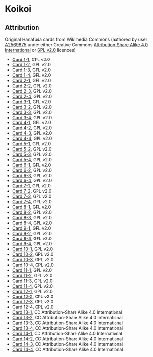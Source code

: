 # Koikoi

## Attribution

Original Hanafuda cards from Wikimedia Commons (authored by user [A2569875](https://commons.wikimedia.org/wiki/User:A2569875) under either Creative Commons [Attribution-Share Alike 4.0 International](https://creativecommons.org/licenses/by-sa/4.0/deed.en) or [GPL v2.0](https://www.gnu.org/licenses/old-licenses/gpl-2.0.html) licences).

- [Card 1-1](https://commons.wikimedia.org/wiki/File:Hanafuda_1-1.svg"), GPL v2.0
- [Card 1-2](https://commons.wikimedia.org/wiki/File:Hanafuda_1-2.svg"), GPL v2.0
- [Card 1-3](https://commons.wikimedia.org/wiki/File:Hanafuda_1-3.svg"), GPL v2.0
- [Card 1-4](https://commons.wikimedia.org/wiki/File:Hanafuda_1-4.svg"), GPL v2.0
- [Card 2-1](https://commons.wikimedia.org/wiki/File:Hanafuda_2-1.svg"), GPL v2.0
- [Card 2-2](https://commons.wikimedia.org/wiki/File:Hanafuda_2-2.svg"), GPL v2.0
- [Card 2-3](https://commons.wikimedia.org/wiki/File:Hanafuda_2-3.svg"), GPL v2.0
- [Card 2-4](https://commons.wikimedia.org/wiki/File:Hanafuda_2-4.svg"), GPL v2.0
- [Card 3-1](https://commons.wikimedia.org/wiki/File:Hanafuda_3-1.svg"), GPL v2.0
- [Card 3-2](https://commons.wikimedia.org/wiki/File:Hanafuda_3-2.svg"), GPL v2.0
- [Card 3-3](https://commons.wikimedia.org/wiki/File:Hanafuda_3-3.svg"), GPL v2.0
- [Card 3-4](https://commons.wikimedia.org/wiki/File:Hanafuda_3-4.svg"), GPL v2.0
- [Card 4-1](https://commons.wikimedia.org/wiki/File:Hanafuda_4-1.svg"), GPL v2.0
- [Card 4-2](https://commons.wikimedia.org/wiki/File:Hanafuda_4-2.svg"), GPL v2.0
- [Card 4-3](https://commons.wikimedia.org/wiki/File:Hanafuda_4-3.svg"), GPL v2.0
- [Card 4-4](https://commons.wikimedia.org/wiki/File:Hanafuda_4-4.svg"), GPL v2.0
- [Card 5-1](https://commons.wikimedia.org/wiki/File:Hanafuda_5-1.svg"), GPL v2.0
- [Card 5-2](https://commons.wikimedia.org/wiki/File:Hanafuda_5-2.svg"), GPL v2.0
- [Card 5-3](https://commons.wikimedia.org/wiki/File:Hanafuda_5-3.svg"), GPL v2.0
- [Card 5-4](https://commons.wikimedia.org/wiki/File:Hanafuda_5-4.svg"), GPL v2.0
- [Card 6-1](https://commons.wikimedia.org/wiki/File:Hanafuda_6-1.svg"), GPL v2.0
- [Card 6-2](https://commons.wikimedia.org/wiki/File:Hanafuda_6-2.svg"), GPL v2.0
- [Card 6-3](https://commons.wikimedia.org/wiki/File:Hanafuda_6-3.svg"), GPL v2.0
- [Card 6-4](https://commons.wikimedia.org/wiki/File:Hanafuda_6-4.svg"), GPL v2.0
- [Card 7-1](https://commons.wikimedia.org/wiki/File:Hanafuda_7-1.svg"), GPL v2.0
- [Card 7-2](https://commons.wikimedia.org/wiki/File:Hanafuda_7-2.svg"), GPL v2.0
- [Card 7-3](https://commons.wikimedia.org/wiki/File:Hanafuda_7-3.svg"), GPL v2.0
- [Card 7-4](https://commons.wikimedia.org/wiki/File:Hanafuda_7-4.svg"), GPL v2.0
- [Card 8-1](https://commons.wikimedia.org/wiki/File:Hanafuda_8-1.svg"), GPL v2.0
- [Card 8-2](https://commons.wikimedia.org/wiki/File:Hanafuda_8-2.svg"), GPL v2.0
- [Card 8-3](https://commons.wikimedia.org/wiki/File:Hanafuda_8-3.svg"), GPL v2.0
- [Card 8-4](https://commons.wikimedia.org/wiki/File:Hanafuda_8-4.svg"), GPL v2.0
- [Card 9-1](https://commons.wikimedia.org/wiki/File:Hanafuda_9-1.svg"), GPL v2.0
- [Card 9-2](https://commons.wikimedia.org/wiki/File:Hanafuda_9-2.svg"), GPL v2.0
- [Card 9-3](https://commons.wikimedia.org/wiki/File:Hanafuda_9-3.svg"), GPL v2.0
- [Card 9-4](https://commons.wikimedia.org/wiki/File:Hanafuda_9-4.svg"), GPL v2.0
- [Card 10-1](https://commons.wikimedia.org/wiki/File:Hanafuda_10-1.svg"), GPL v2.0
- [Card 10-2](https://commons.wikimedia.org/wiki/File:Hanafuda_10-2.svg"), GPL v2.0
- [Card 10-3](https://commons.wikimedia.org/wiki/File:Hanafuda_10-3.svg"), GPL v2.0
- [Card 10-4](https://commons.wikimedia.org/wiki/File:Hanafuda_10-4.svg"), GPL v2.0
- [Card 11-1](https://commons.wikimedia.org/wiki/File:Hanafuda_11-1.svg"), GPL v2.0
- [Card 11-2](https://commons.wikimedia.org/wiki/File:Hanafuda_11-2.svg"), GPL v2.0
- [Card 11-3](https://commons.wikimedia.org/wiki/File:Hanafuda_11-3.svg"), GPL v2.0
- [Card 11-4](https://commons.wikimedia.org/wiki/File:Hanafuda_11-4.svg"), GPL v2.0
- [Card 12-1](https://commons.wikimedia.org/wiki/File:Hanafuda_12-1.svg"), GPL v2.0
- [Card 12-2](https://commons.wikimedia.org/wiki/File:Hanafuda_12-2.svg"), GPL v2.0
- [Card 12-3](https://commons.wikimedia.org/wiki/File:Hanafuda_12-3.svg"), GPL v2.0
- [Card 12-4](https://commons.wikimedia.org/wiki/File:Hanafuda_12-4.svg"), GPL v2.0
- [Card 13-1](https://commons.wikimedia.org/wiki/File:Hanafuda_13-1.svg"), CC Attribution-Share Alike 4.0 International
- [Card 13-2](https://commons.wikimedia.org/wiki/File:Hanafuda_13-2.svg"), CC Attribution-Share Alike 4.0 International
- [Card 13-3](https://commons.wikimedia.org/wiki/File:Hanafuda_13-3.svg"), CC Attribution-Share Alike 4.0 International
- [Card 13-4](https://commons.wikimedia.org/wiki/File:Hanafuda_13-4.svg"), CC Attribution-Share Alike 4.0 International
- [Card 14-1](https://commons.wikimedia.org/wiki/File:Hanafuda_14-1.svg"), CC Attribution-Share Alike 4.0 International
- [Card 14-2](https://commons.wikimedia.org/wiki/File:Hanafuda_14-2.svg"), CC Attribution-Share Alike 4.0 International
- [Card 14-3](https://commons.wikimedia.org/wiki/File:Hanafuda_14-3.svg"), CC Attribution-Share Alike 4.0 International
- [Card 14-4](https://commons.wikimedia.org/wiki/File:Hanafuda_14-4.svg"), CC Attribution-Share Alike 4.0 International
